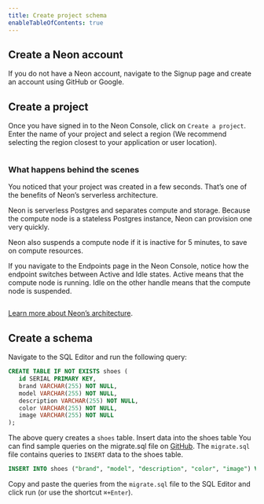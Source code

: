 ```yaml
---
title: Create project schema
enableTableOfContents: true
---
```


## Create a Neon account

If you do not have a Neon account, navigate to the Signup page and create an account using GitHub or Google.

<screen-shot Sign-in>

## Create a project

Once you have signed in to the Neon Console, click on `Create a project`. Enter the name of your project and select a region (We recommend selecting the region closest to your application or user location).

<Image>

### What happens behind the scenes
You noticed that your project was created in a few seconds. That’s one of the benefits of Neon’s serverless architecture.

Neon is serverless Postgres and separates compute and storage. Because the compute node is a stateless Postgres instance, Neon can provision one very quickly. 

Neon also suspends a compute node if it is inactive for 5 minutes, to save on compute resources. 

If you navigate to the Endpoints page in the Neon Console, notice how the endpoint switches between Active and Idle states. Active means that the compute node is running. Idle on the other handle means that the compute node is suspended.

<Image>

[Learn more about Neon’s architecture](https://neon.tech/docs/introduction/architecture-overview/).

## Create a schema

Navigate to the SQL Editor and run the following query:

```sql
CREATE TABLE IF NOT EXISTS shoes (
   id SERIAL PRIMARY KEY,
   brand VARCHAR(255) NOT NULL,
   model VARCHAR(255) NOT NULL,
   description VARCHAR(255) NOT NULL,
   color VARCHAR(255) NOT NULL,
   image VARCHAR(255) NOT NULL
);
```

The above query creates a `shoes` table. 
Insert data into the shoes table
You can find sample queries on the migrate.sql file on [GitHub](https://github.com/neondatabase/examples/tutorial/migrate.sql). The `migrate.sql` file contains queries to `INSERT` data to the shoes table.

```sql
INSERT INTO shoes ("brand", "model", "description", "color", "image") VALUES ('Nike', 'Air Zoom Alphafly', 'Men''s Road Racing Shoes', 'Scream Green/Bright Crimson/Honeydew/Black', 'https://static.nike.com/a/images/c_limit,w_400,f_auto/t_product_v1/c24ddc33-6e38-4cc9-b548-dc48cd3528ea/image.jpg');
```

Copy and paste the queries from the `migrate.sql` file to the SQL Editor and click run (or use the shortcut `⌘+Enter`).
